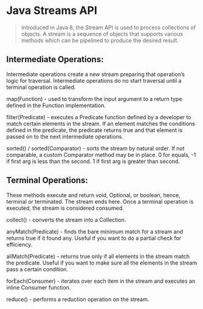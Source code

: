 # Java Streams API
> Introduced in Java 8, the Stream API is used to process collections of objects. A stream is a sequence of objects that supports various methods which can be pipelined to produce the desired result.

## Intermediate Operations:
Intermediate operations create a new stream preparing that operation’s logic for traversal. Intermediate operations do no start traversal until a
terminal operation is called.

map(Function) - used to transform the input argument to a return type defined in the Function implementation.

filter(Predicate) - executes a Predicate function defined by a developer to match certain elements in the stream. If an element matches the
conditions defined in the predicate, the predicate returns true and that element is passed on to the next intermediate operations.

sorted() / sorted(Comparator) - sorts the stream by natural order. If not comparable, a custom Comparator method may be in place. 0 for
equals, -1 if first arg is less than the second. 1 if first arg is greater than second.

## Terminal Operations:
These methods execute and return void, Optional, or boolean, hence, terminal or terminated. The stream ends here. Once a terminal operation is
executed, the stream is considered consumed.

collect() - converts the stream into a Collection.

anyMatch(Predicate) - finds the bare minimum match for a stream and returns true if it found any. Useful if you want to do a partial check for
efficiency.

allMatch(Predicate) - returns true only if all elements in the stream match the predicate. Useful if you want to make sure all the elements in the
stream pass a certain condition.

forEach(Consumer) - iterates over each item in the stream and executes an inline Consumer function.

reduce() - performs a reduction operation on the stream.
